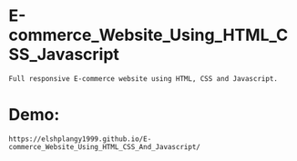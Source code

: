 # E-commerce_Website_Using_HTML_CSS_Javascript
    Full responsive E-commerce website using HTML, CSS and Javascript.
# Demo:
    https://elshplangy1999.github.io/E-commerce_Website_Using_HTML_CSS_And_Javascript/
    
